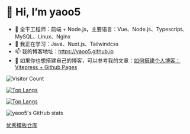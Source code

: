 # 👋 Hi, I’m yaoo5
- 👀 全干工程师：前端 + Node.js，主要语言：Vue、Node.js、Typescript、MySQL、Linux、Nginx
- 🌱 我正在学习：Java、Nuxt.js、Tailwindcss
- 📫 我的博客地址：https://yaoo5.github.io
- 🌹 如果你也想搭建自己的博客，可以参考我的文章：[如何搭建个人博客：Vitepress + Github Pages](https://yaoo5.github.io/tech/blog-vitepress-github.html)

![Visitor Count](https://profile-counter.glitch.me/Christmas/count.svg)

[![Top Langs](https://github-readme-stats.vercel.app/api/top-langs/?username=Christmas)](https://github.com/yaoo5/github-readme-stats)

[![Top Langs](https://github-readme-stats.vercel.app/api/top-langs/?username=Christmas&layout=compact)](https://github.com/yaoo5/github-readme-stats)

![yaoo5's GitHub stats](https://github-readme-stats.vercel.app/api?username=yaoo5&show_icons=true&theme=tokyonight)

[优秀模板仓库](https://github.com/kautukkundan/Awesome-Profile-README-templates)

<!---
yaoo5/yaoo5 is a ✨ special ✨ repository because its `README.md` (this file) appears on your GitHub profile.
You can click the Preview link to take a look at your changes.
--->
